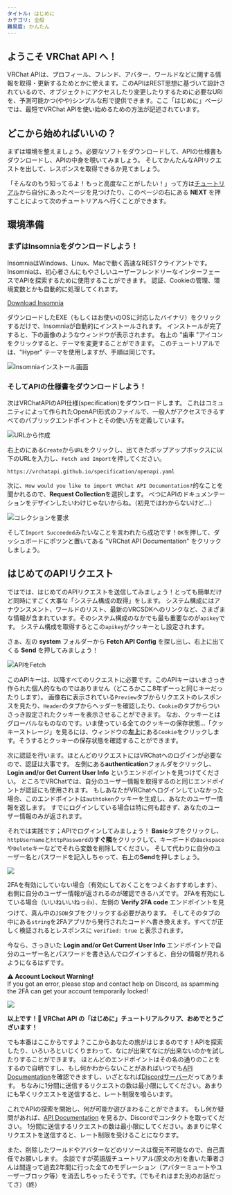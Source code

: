 ```yaml
---
タイトル: はじめに
カテゴリ: 全般
難易度: かんたん
---
```


## ようこそ VRChat API へ！

VRChat APIは、プロフィール、フレンド、アバター、ワールドなどに関する情報を取得・更新するためとかに使えます。このAPIはREST思想に基づいて設計されているので、オブジェクトにアクセスしたり変更したりするために必要なURIを、予測可能かつ(やや)シンプルな形で提供できます。ここ「はじめに」ページでは、最短でVRChat APIを使い始めるための方法が記述されています。

## どこから始めればいいの？

まずは環境を整えましょう。必要なソフトをダウンロードして、APIの仕様書もダウンロードし、APIの中身を覗いてみましょう。
そしてかんたんなAPIリクエストを出して、レスポンスを取得できるか見てましょう。

「そんなのもう知ってるよ！もっと高度なことがしたい！」って方は[チュートリアル](/tutorials)から自分にあったページを見つけたり、このページの右にある **NEXT** を押すことによって次のチュートリアルへ行くことができます。

## 環境準備

### まずはInsomniaをダウンロードしよう！

InsomniaはWindows、Linux、Macで動く高速なRESTクライアントです。
Insomniaは、初心者さんにもやさしいユーザーフレンドリーなインターフェースでAPIを探索するために使用することができます。
認証、Cookieの管理、環境変数とかも自動的に処理してくれます。

<a target="_blank" href="https://insomnia.rest/download" class="btn btn-purple fw-bold btn-lg">Download Insomnia</a>

ダウンロードしたEXE（もしくはお使いのOSに対応したバイナリ）をクリックするだけで、Insomniaが自動的にインストールされます。
インストールが完了すると、下の画像のようなウィンドウが表示されます。
右上の "歯車 "アイコンをクリックすると、テーマを変更することができます。
このチュートリアルでは、"Hyper" テーマを使用しますが、手順は同じです。

![Insomniaインストール画面](/assets/img/tutorials/getting-started/insomnia1.png)

### そしてAPIの仕様書をダウンロードしよう！

次はVRChatAPIのAPI仕様(specification)をダウンロードします。
これはコミュニティによって作られたOpenAPI形式のファイルで、一般人がアクセスできるすべてのパブリックエンドポイントとその使い方を定義しています。

![URLから作成](/assets/img/tutorials/getting-started/insomnia2.png)

右上のにある`Create`から`URL`をクリックし、出てきたポップアップボックスに以下のURLを入力し、`Fetch and Import`を押してください。

```
https://vrchatapi.github.io/specification/openapi.yaml
```

次に、`How would you like to import VRChat API Documentation?`的なことを聞かれるので、**Request Collection**を選択します。
べつにAPIのドキュメンテーションをデザインしたいわけじゃないからね。（初見ではわからないけど...）

![コレクションを要求](/assets/img/tutorials/getting-started/insomnia3.png)

そして`Import Succeeded`みたいなことを言われたら成功です！`OK`を押して、ダッシュボードにポツンと置いてある "VRChat API Documentation" をクリックしましょう。

## はじめてのAPIリクエスト

ではでは、はじめてのAPIリクエストを送信してみましょう！とっても簡単だけど同時にすごく大事な「システム構成の取得」をします。
システム構成にはアナウンスメント、ワールドのリスト、最新のVRCSDKへのリンクなど、さまざまな情報が含まれています。そのシステム構成のなかでも最も重要なのが`apikey`です。 システム構成を取得するとこの`apikey`がクッキーとし設定されます。

さぁ、左の **system** フォルダーから **Fetch API Config** を探し出し、右上に出てくる **Send** を押してみましょう！

![APIをFetch](/assets/img/tutorials/getting-started/insomnia4.png)

このAPIキーは、以降すべてのリクエストに必要です。このAPIキーはいまさっき作られた個人的なものではありません（どころかここ8年ずーっと同じキーだったりします）。
画像右に表示されている`Preview`タブからリクエストのレスポンスを見たり、`Header`のタブからヘッダーを確認したり、`Cookie`のタブからついさっき設定されたクッキーを表示させることができます。
なお、クッキーとはグローバルなものなのです。いま使っている全てのクッキーの保存状態...「クッキーストレージ」を見るには、ウィンドウの**左上**にある`Cookie`をクリックします。そうするとクッキーの保存状態を確認することができます。

次に認証を行います。ほとんどのリクエストにはVRChatへのログインが必要なので、認証は大事です。
左側にある**authentication**フォルダをクリックし、**Login and/or Get Current User Info** というエンドポイントを見つけてください。
ところでVRChatでは、自分のユーザー情報を取得するのと同じエンドポイントが認証にも使用されます。
もしあなたがVRChatへログインしていなかった場合、このエンドポイントは`authtoken`クッキーを生成し、あなたのユーザー情報を返します。
すでにログインしている場合は特に何も起きず、あなたのユーザー情報のみが返されます。

それでは実践です；APIでログインしてみましょう！
**Basic**タブをクリックし、`httpUsername`と`httpPassword`の**すぐ隣**をクリックして、キーボードの`Backspace`や`Delete`キーなどでそれら変数を削除してください。
そして代わりに自分のユーザー名とパスワードを記入しちゃって、右上の**Send**を押しましょう。

![](/assets/img/tutorials/getting-started/insomnia5.png)

2FAを有効にしていない場合（有効にしておくことをつよくおすすめします）、右側に自分のユーザー情報が返されるのが確認できるハズです。
2FAを有効にしている場合（いいねいいねっ👍）、左側の **Verify 2FA code** エンドポイントを見つけて、真ん中の`JSON`タブをクリックする必要があります。
そしてそのタブの中にある`string`を2FAアプリから発行されたコードへ書き換えます。すべてが正しく検証されるとレスポンスに `verified: true` と表示されます。


今なら、さっきいた **Login and/or Get Current User Info** エンドポイントで自分のユーザー名とパスワードを書き込んでログインすると、自分の情報が見れるようになるはずです。

<div class="callout callout-warning mb-3">
  <strong>⚠️ Account Lockout Warning!</strong><br>
  If you got an error, please stop and contact help on Discord, as spamming the 2FA can get your account temporarily locked!
</div>

![](/assets/img/tutorials/getting-started/insomnia6.png)

**以上です！🎉 VRChat API の「はじめに」チュートリアルクリア、おめでとうございます！**

でも本番はここからですよ？ここからあなたの旅がはじまるのです！APIを探索したり、いろいろといじくりまわって、なにが出来てなにが出来ないのかを試したりすることができます。
ほとんどのエンドポイントはその名の通りのことをするので自明ですし、もし何かわからないことがあればいつでも[API Documentation](/docs/api)を確認できますし、いざとなれば[Discordサーバー](https://discord.gg/qjZE9C9fkB)だってあります。
ちなみに1分間に送信するリクエストの数は最小限にしてください。あまりにも早くリクエストを送信すると、レート制限を喰らいます。

これでAPIの探索を開始し、何が可能か遊びまわることができます。
もし何か疑問があれば、[API Documentation](/docs/api) を見るか、Discordでコンタクトを取ってください。
1分間に送信するリクエストの数は最小限にしてください。あまりに早くリクエストを送信すると、レート制限を受けることになります。

また、削除したワールドやアバターなどのリソースは復元不可能なので、自己責任でお願いします。
余談ですが英語版チュートリアル(原文の方)を書いた筆者さんは間違って過去2年間に行った全てのモデレーション（アバターミュートやユーザーブロック等）を消去しちゃったそうです。（でもそれはまた別のお話だってさ）（終）

